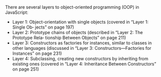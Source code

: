 There are several layers to object-oriented programming (OOP) in JavaScript:
- Layer 1: Object-orientation with single objects (covered in “Layer 1: Single Ob‐
jects” on page 197)
- Layer 2: Prototype chains of objects (described in “Layer 2: The Prototype Rela‐
tionship Between Objects” on page 211)
- Layer 3: Constructors as factories for instances, similar to classes in other languages
(discussed in “Layer 3: Constructors—Factories for Instances” on page 231)
- Layer 4: Subclassing, creating new constructors by inheriting from existing ones
(covered in “Layer 4: Inheritance Between Constructors” on page 251)
